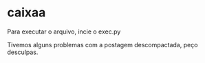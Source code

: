 # caixaa
Para executar o arquivo, incie o exec.py

Tivemos alguns problemas com a postagem descompactada, peço desculpas.
